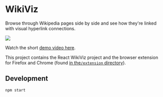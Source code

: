 # WikiViz

Browse through Wikipedia pages side by side and see how they're linked with visual hyperlink connections.

![](https://raw.githubusercontent.com/cbroms/project-archive/master/docs/static/images/wikiviz/wikiviz.gif)

Watch the short [demo video here](https://vimeo.com/417344792).

This project contains the React WikiViz project and the browser extension for Firefox and Chrome (found [in the`/extension` directory](https://github.com/rainflame/wikiviz/tree/master/extension)).

## Development

`npm start`
